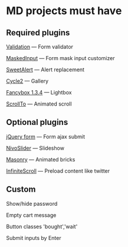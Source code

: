 MD projects must have
=====================

Required plugins
-----------------
[Validation](https://github.com/jzaefferer/jquery-validation) — Form validator

[MaskedInput](https://github.com/digitalBush/jquery.maskedinput) — Form mask input customizer

[SweetAlert](https://github.com/t4t5/sweetalert) — Alert replacement

[Cycle2](https://github.com/malsup/cycle2) — Gallery

[Fancybox 1.3.4](http://fancybox.net/) — Lightbox

[ScrollTo](https://github.com/flesler/jquery.scrollTo) — Animated scroll

Optional plugins
-----------------
[jQuery form](https://github.com/malsup/form/) — Form ajax submit

[NivoSlider](https://github.com/gilbitron/Nivo-Slider) — Slideshow

[Masonry](https://github.com/desandro/masonry) — Animated bricks

[InfiniteScroll](https://github.com/paulirish/infinite-scroll) — Preload content like twitter

Custom
-----------------
Show/hide password

Empty cart message

Button classes 'bought','wait'

Submit inputs by Enter
